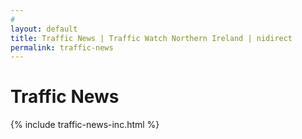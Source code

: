 ```yaml
---
# 
layout: default
title: Traffic News | Traffic Watch Northern Ireland | nidirect
permalink: traffic-news
---
```


# Traffic News

{% include traffic-news-inc.html %}